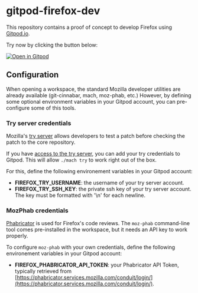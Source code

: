 # gitpod-firefox-dev

This repository contains a proof of concept to develop Firefox using
[Gitpod.io][].

Try now by clicking the button below:

[![Open in Gitpod](https://gitpod.io/button/open-in-gitpod.svg)](https://gitpod.io/#https://github.com/willdurand/gitpod-firefox-dev)

[gitpod.io]: https://gitpod.io/

## Configuration

When opening a workspace, the standard Mozilla developer utilities are already available (git-cinnabar,
mach, moz-phab, etc.) However, by defining some optional environment variables in your Gitpod account,
you can pre-configure some of this tools.

### Try server credentials

Mozilla's [try server](https://wiki.mozilla.org/ReleaseEngineering/TryServer) allows developers to test
a patch before checking the patch to the core repository.

If you have [access to the try server](https://wiki.mozilla.org/ReleaseEngineering/TryServer#Getting_access_to_the_Try_Server), you can add your try credentials to Gitpod. This will allow `./mach try` to work right out of the box.

For this, define the following environement variables in your Gitpod account:

- **FIREFOX_TRY_USERNAME**: the username of your try server account.
- **FIREFOX_TRY_SSH_KEY**: the private ssh key of your try server account. The key must be formatted
  with '\n' for each newline.

### MozPhab credentials

[Phabricator](https://wiki.mozilla.org/Phabricator#Phabricator_at_Mozilla) is used for Firefox's code reviews.
The `moz-phab` command-line tool comes pre-installed in the workspace, but it needs an API key to work properly.

To configure `moz-phab` with your own credentials, define the following environement variables in your Gitpod account:

- **FIREFOX_PHABRICATOR_API_TOKEN**: your Phabricator API Token, typically retrieved from [https://phabricator.services.mozilla.com/conduit/login/](https://phabricator.services.mozilla.com/conduit/login/).

